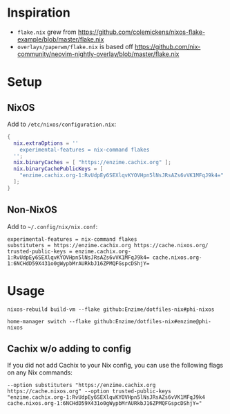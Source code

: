 # Inspiration

- `flake.nix` grew from https://github.com/colemickens/nixos-flake-example/blob/master/flake.nix
- `overlays/paperwm/flake.nix` is based off https://github.com/nix-community/neovim-nightly-overlay/blob/master/flake.nix

# Setup

## NixOS

Add to `/etc/nixos/configuration.nix`:

```nix
{
  nix.extraOptions = ''
    experimental-features = nix-command flakes
  '';
  nix.binaryCaches = [ "https://enzime.cachix.org" ];
  nix.binaryCachePublicKeys = [
    "enzime.cachix.org-1:RvUdpEy6SEXlqvKYOVHpn5lNsJRsAZs6vVK1MFqJ9k4="
  ];
}
```

## Non-NixOS

Add to `~/.config/nix/nix.conf`:

```
experimental-features = nix-command flakes
substituters = https://enzime.cachix.org https://cache.nixos.org/
trusted-public-keys = enzime.cachix.org-1:RvUdpEy6SEXlqvKYOVHpn5lNsJRsAZs6vVK1MFqJ9k4= cache.nixos.org-1:6NCHdD59X431o0gWypbMrAURkbJ16ZPMQFGspcDShjY=
```

# Usage

```
nixos-rebuild build-vm --flake github:Enzime/dotfiles-nix#phi-nixos
```

```
home-manager switch --flake github:Enzime/dotfiles-nix#enzime@phi-nixos
```

## Cachix w/o adding to config

If you did not add Cachix to your Nix config, you can use the following flags on any Nix commands:

```
--option substituters "https://enzime.cachix.org https://cache.nixos.org" --option trusted-public-keys "enzime.cachix.org-1:RvUdpEy6SEXlqvKYOVHpn5lNsJRsAZs6vVK1MFqJ9k4 cache.nixos.org-1:6NCHdD59X431o0gWypbMrAURkbJ16ZPMQFGspcDShjY="
```
